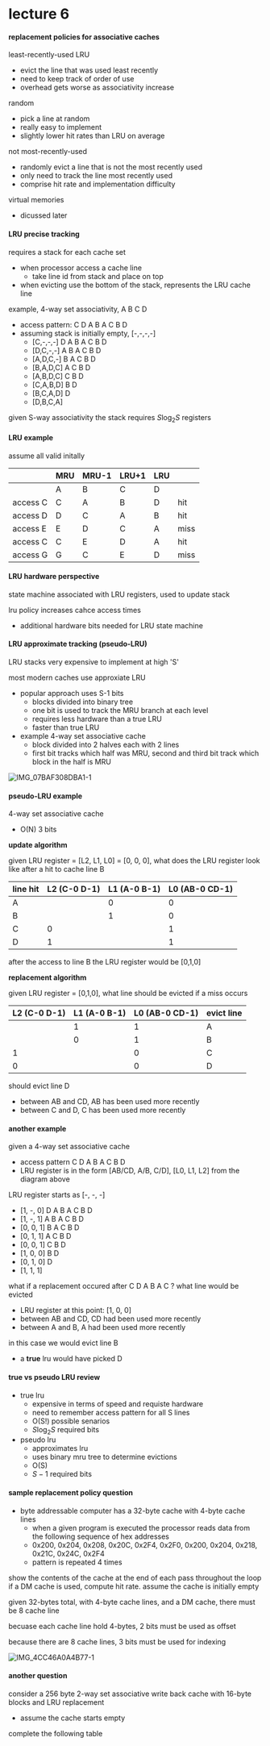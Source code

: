 # lecture 6

#### replacement policies for associative caches

least-recently-used LRU

-   evict the line that was used least recently
-   need to keep track of order of use
-   overhead gets worse as associativity increase

random

-   pick a line at random
-   really easy to implement
-   slightly lower hit rates than LRU on average

not most-recently-used

-   randomly evict a line that is not the most recently used
-   only need to track the line most recently used
-   comprise hit rate and implementation difficulty

virtual memories

-   dicussed later

#### LRU precise tracking

requires a stack for each cache set

-   when processor access a cache line
    -   take line id from stack and place on top
-   when evicting use the bottom of the stack, represents the LRU cache line

example, 4-way set associativity, A B C D

-   access pattern: C D A B A C B D
-   assuming stack is initially empty, [-,-,-,-]
    -   [C,-,-,-] D A B A C B D
    -   [D,C,-,-] A B A C B D
    -   [A,D,C,-] B A C B D
    -   [B,A,D,C] A C B D
    -   [A,B,D,C] C B D
    -   [C,A,B,D] B D
    -   [B,C,A,D] D
    -   [D,B,C,A]

given S-way associativity the stack requires $S\log_2S$ registers

#### LRU example

assume all valid initally

|          | MRU  | MRU-1 | LRU+1 | LRU  |      |
| -------- | ---- | ----- | ----- | ---- | ---- |
|          | A    | B     | C     | D    |      |
| access C | C    | A     | B     | D    | hit  |
| access D | D    | C     | A     | B    | hit  |
| access E | E    | D     | C     | A    | miss |
| access C | C    | E     | D     | A    | hit  |
| access G | G    | C     | E     | D    | miss |

#### LRU hardware perspective

state machine associated with LRU registers, used to update stack

lru policy increases cahce access times

-   additional hardware bits needed for LRU state machine

#### LRU approximate tracking (pseudo-LRU)

LRU stacks very expensive to implement at high 'S'

most modern caches use approxiate LRU

-   popular approach uses S-1 bits
    -   blocks divided into binary tree
    -   one bit is used to track the MRU branch at each level
    -   requires less hardware than a true LRU
    -   faster than true LRU
-   example 4-way set associative cache
    -   block divided into 2 halves each with 2 lines
    -   first bit tracks which half was MRU, second and third bit track which block in the half is MRU 

![IMG_07BAF308DBA1-1](./IMG_07BAF308DBA1-1.jpeg)

#### pseudo-LRU example

4-way set associative cache

-   O(N) 3 bits 


**update algorithm** 

given LRU register = [L2, L1, L0] = [0, 0, 0], what does the LRU register look like after a hit to cache line B

| line hit | L2 (C-0 D-1) | L1 (A-0 B-1) | L0 (AB-0 CD-1) |
| -------- | ------------ | ------------ | -------------- |
| A        |              | 0            | 0              |
| B        |              | 1            | 0              |
| C        | 0            |              | 1              |
| D        | 1            |              | 1              |

after the access to line B the LRU register would be [0,1,0]

**replacement algorithm**

given LRU register = [0,1,0], what line should be evicted if a miss occurs

| L2 (C-0 D-1) | L1 (A-0 B-1) | L0 (AB-0 CD-1) | evict line |
| ------------ | ------------ | -------------- | ---------- |
|              | 1            | 1              | A          |
|              | 0            | 1              | B          |
| 1            |              | 0              | C          |
| 0            |              | 0              | D          |

should evict line D

-   between AB and CD, AB has been used more recently
-   between C and D, C has been used more recently

#### another example

given a 4-way set associative cache

-   access pattern C D A B A C B D
-   LRU register is in the form [AB/CD, A/B, C/D], [L0, L1, L2] from the diagram above

LRU register starts as [-, -, -]

-   [1, -, 0] D A B A C B D
-   [1, -, 1] A B A C B D
-   [0, 0, 1] B A C B D
-   [0, 1, 1] A C B D
-   [0, 0, 1] C B D
-   [1, 0, 0] B D
-   [0, 1, 0] D
-   [1, 1, 1]


what if a replacement occured after C D A B A C ? what line would be evicted

-   LRU register at this point: [1, 0, 0]
-   between AB and CD, CD had been used more recently
-   between A and B, A had been used more recently

in this case we would evict line B

-   a **true** lru would have picked D

#### true vs pseudo LRU review

-   true lru
    -   expensive in terms of speed and requiste hardware
    -   need to remember access pattern for all S lines
    -   O(S!) possible senarios 
    -   $S\log_2S$ required bits
-   pseudo lru
    -   approximates lru
    -   uses binary mru tree to determine evictions
    -   O(S)
    -   $S-1$ required bits

#### sample replacement policy question

-   byte addressable computer has a 32-byte cache with 4-byte cache lines
    -   when a given program is executed the processor reads data from the following sequence of hex addresses
    -   0x200, 0x204, 0x208, 0x20C, 0x2F4, 0x2F0, 0x200, 0x204, 0x218, 0x21C, 0x24C, 0x2F4
    -   pattern is repeated 4 times

show the contents of the cache at the end of each pass throughout the loop if a DM cache is used, compute hit rate. assume the cache is initially empty

given 32-bytes total, with 4-byte cache lines, and a DM cache, there must be 8 cache line

becuase each cache line hold 4-bytes, 2 bits must be used as offset

because there are 8 cache lines, 3 bits must be used for indexing

![IMG_4CC46A0A4B77-1](./IMG_4CC46A0A4B77-1.jpeg)

#### another question

consider a 256 byte 2-way set associative write back cache with 16-byte blocks and LRU replacement

-   assume the cache starts empty

complete the following table
































